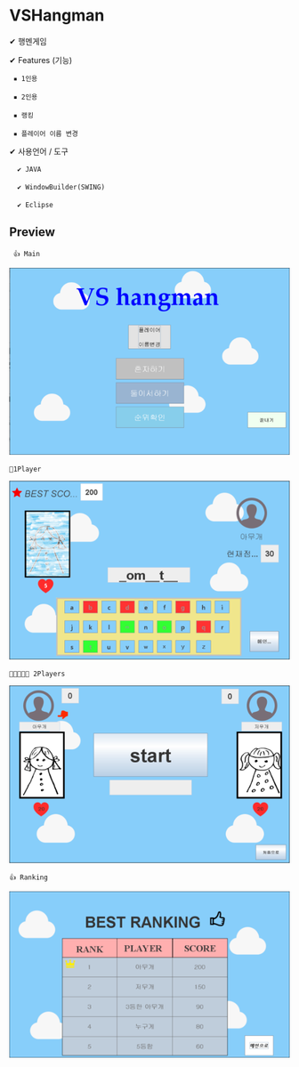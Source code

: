 # VSHangman
✔ 행멘게임




✔ Features (기능)

	 ▪ 1인용

	 ▪ 2인용

	 ▪ 랭킹
	
	 ▪ 플레이어 이름 변경



✔ 사용언어 / 도구

	  ✔ JAVA

	  ✔ WindowBuilder(SWING)
		
	  ✔ Eclipse
	  
	 
	
## Preview 

	 👍 Main
 
![main](VSHangmen/preview/main.png)


	🧑1Player
 
![1player](VSHangmen/preview/1player.png)


	👩🏻‍🤝‍👩🏻 2Players
 
![2players](VSHangmen/preview/2Players.png)


	👍 Ranking
 
![raking](VSHangmen/preview/raking.png)

	
